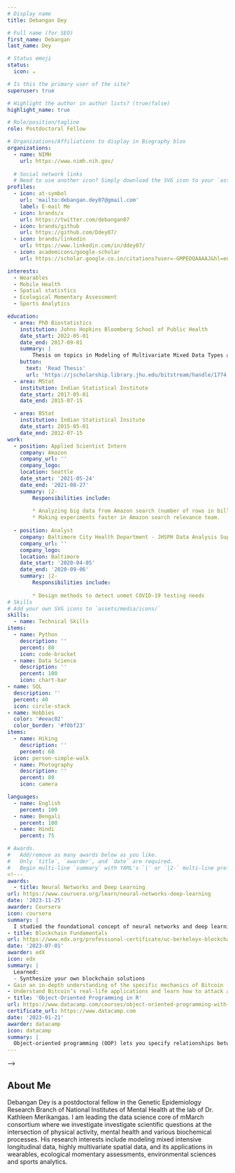 ```yaml
---
# Display name
title: Debangan Dey

# Full name (for SEO)
first_name: Debangan
last_name: Dey

# Status emoji
status:
  icon: ☕️

# Is this the primary user of the site?
superuser: true

# Highlight the author in author lists? (true/false)
highlight_name: true

# Role/position/tagline
role: Postdoctoral Fellow

# Organizations/Affiliations to display in Biography blox
organizations:
  - name: NIMH
    url: https://www.nimh.nih.gov/
  
  # Social network links
  # Need to use another icon? Simply download the SVG icon to your `assets/media/icons/` folder.
profiles:
  - icon: at-symbol
    url: 'mailto:debangan.dey07@gmail.com'
    label: E-mail Me
  - icon: brands/x
    url: https://twitter.com/debangan07
  - icon: brands/github
    url: https://github.com/Ddey07/
  - icon: brands/linkedin
    url: https://www.linkedin.com/in/ddey07/
  - icon: academicons/google-scholar
    url: https://scholar.google.co.in/citations?user=-GMPEDQAAAAJ&hl=en

interests:
  - Wearables
  - Mobile Health
  - Spatial statistics
  - Ecological Momentary Assessment
  - Sports Analytics

education:
  - area: PhD Biostatistics
    institution: Johns Hopkins Bloomberg School of Public Health
    date_start: 2022-05-01
    date_end: 2017-09-01
    summary: |
        Thesis on topics in Modeling of Multivariate Mixed Data Types and Highly Multivariate Spatial Data. Supervised by            [Dr Vadim Zipunnikov](https://www.biostat.jhsph.edu/~vzipunni/) and [Dr Abhirup Datta](https://abhidatta.com/). 
    button:
      text: 'Read Thesis'
      url: 'https://jscholarship.library.jhu.edu/bitstream/handle/1774.2/67150/DEY-DISSERTATION-2022.pdf?sequence=1'
  - area: MStat
    institution: Indian Statistical Institute
    date_start: 2017-05-01
    date_end: 2015-07-15

  - area: BStat
    institution: Indian Statistical Insitute
    date_start: 2015-05-01
    date_end: 2012-07-15
work:
  - position: Applied Scientist Intern
    company: Amazon
    company_url: ''
    company_logo: 
    location: Seattle
    date_start: '2021-05-24'
    date_end: '2021-08-27'
    summary: |2-
        Responsibilities include:
        
        * Analyzing big data from Amazon search (number of rows in billions) in Spark.
        * Making experiments faster in Amazon search relevance team.
        
  - position: Analyst
    company: Baltimore City Health Department - JHSPH Data Analysis Support Team
    company_url: ''
    company_logo: 
    location: Baltimore
    date_start: '2020-04-05'
    date_end: '2020-09-06'
    summary: |2-
        Responsibilities include:
        
        * Design methods to detect unmet COVID-19 testing needs
# Skills
# Add your own SVG icons to `assets/media/icons/`
skills:
  - name: Technical Skills
items:
  - name: Python
    description: ''
    percent: 80
    icon: code-bracket
  - name: Data Science
    description: ''
    percent: 100
    icon: chart-bar
- name: SQL
  description: ''
  percent: 40
  icon: circle-stack
- name: Hobbies
  color: '#eeac02'
  color_border: '#f0bf23'
items:
  - name: Hiking
    description: ''
    percent: 60
  icon: person-simple-walk
  - name: Photography
    description: ''
    percent: 80
    icon: camera

languages:
  - name: English
    percent: 100
  - name: Bengali
    percent: 100
  - name: Hindi
    percent: 75

# Awards.
#   Add/remove as many awards below as you like.
#   Only `title`, `awarder`, and `date` are required.
#   Begin multi-line `summary` with YAML's `|` or `|2-` multi-line prefix and indent 2 spaces below.
<!---
awards:
  - title: Neural Networks and Deep Learning
url: https://www.coursera.org/learn/neural-networks-deep-learning
date: '2023-11-25'
awarder: Coursera
icon: coursera
summary: |
  I studied the foundational concept of neural networks and deep learning. By the end, I was familiar with the significant technological trends driving the rise of deep learning; build, train, and apply fully connected deep neural networks; implement efficient (vectorized) neural networks; identify key parameters in a neural network’s architecture; and apply deep learning to your own applications.
- title: Blockchain Fundamentals
url: https://www.edx.org/professional-certificate/uc-berkeleyx-blockchain-fundamentals
date: '2023-07-01'
awarder: edX
icon: edx
summary: |
  Learned:
  - Synthesize your own blockchain solutions
- Gain an in-depth understanding of the specific mechanics of Bitcoin
- Understand Bitcoin’s real-life applications and learn how to attack and destroy Bitcoin, Ethereum, smart contracts and Dapps, and alternatives to Bitcoin’s Proof-of-Work consensus algorithm
- title: 'Object-Oriented Programming in R'
url: https://www.datacamp.com/courses/object-oriented-programming-with-s3-and-r6-in-r
certificate_url: https://www.datacamp.com
date: '2023-01-21'
awarder: datacamp
icon: datacamp
summary: |
  Object-oriented programming (OOP) lets you specify relationships between functions and the objects that they can act on, helping you manage complexity in your code. This is an intermediate level course, providing an introduction to OOP, using the S3 and R6 systems. S3 is a great day-to-day R programming tool that simplifies some of the functions that you write. R6 is especially useful for industry-specific analyses, working with web APIs, and building GUIs.
---
```

-->

## About Me
  
Debangan Dey is a postdoctoral fellow in the Genetic Epidemiology Research Branch of National Institutes of Mental Health at the lab of Dr. Kathleen Merikangas. I am leading the data science core of mMarch consortium where we investigate investigate scientific questions at the intersection of physical activity, mental health and various biochemical processes. His research interests include modeling mixed intensive longitudinal data, highly multivariate spatial data, and its applications in wearables, ecological momentary assessments, environmental sciences and sports analytics.
